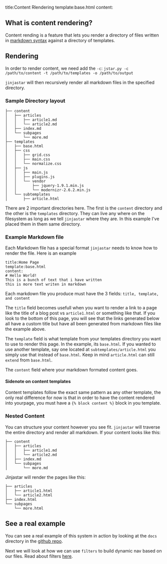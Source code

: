 title:Content Rlendering
template:base.html
content:

## What is content rendering?
Content rending is a feature that lets you render a directory of files written in [markdown syntax](http://daringfireball.net/projects/markdown/) against a directory of templates.

## Rendering
In order to render content, we need add the `-c`:
`jstar.py -c /path/to/content -t /path/to/templates -o /path/to/output`

`jinjastar` will then recursively render all markdown files in the specified directory.

### Sample Directory layout

	├── content
	│   ├── articles
	│   │   ├── article1.md
	│   │   └── article2.md
	│   ├── index.md
	│   └── subpages
	│       └── more.md
	├── templates
	│   ├── base.html
	│   ├── css
	│   │   ├── grid.css
	│   │   ├── main.css
	│   │   └── normalize.css
	│   ├── js
	│   │   ├── main.js
	│   │   ├── plugins.js
	│   │   └── vendor
	│   │       ├── jquery-1.9.1.min.js
	│   │       └── modernizr-2.6.2.min.js
	│   └── subtemplates
	│       ├── article.html

There are 2 important directories here. The first is the `content` directory and the other is the `templates` directory. They can live any where on the filesystem as long as we tell `jinjastar` where they are. In this example I've placed them in them same directory.


### Example Markdown file
Each Markdown file has a special format `jinjastar` needs to know how to render the file. Here is an example

	title:Home Page
	template:base.html
	content:
	# Hello World!
	This is a bunch of text that i have written
	this is more text writen in markdown

Each markdown file you produce must have the 3 fields: `title, template, and content`

The `title` field becomes usefull when you want to render a link to a page like the title of a blog post vs `article1.html` or something like that. If you look to the bottom of this page, you will see that the links generated below all have a custom title but have all been generated from markdown files like the example above.

The `template` field is what template from your templates directory you want to use to render this page. In the example, its `base.html`. If you wanted to use another template, say one located at `subtemplates/article.html` you simply use that instead of `base.html`. Keep in mind `article.html` can still `extend` from `base.html`. 

The `content` field where your markdown formated content goes.

#### Sidenote on content templates
Content templates follow the exact same pattern as any other template, the only real difference for now is that in order to have the content rendered into yourpage, you must have a `{% block content %}` block in you template.

### Nested Content
You can structure your content however you see fit. `jinjastar` will traverse the entire directory and render all markdown. If your content looks like this:

	├── content
	│   ├── articles
	│   │   ├── article1.md
	│   │   └── article2.md
	│   ├── index.md
	│   └── subpages
	│       └── more.md

Jinjastar will render the pages like this:

	├── articles
	│   ├── article1.html
	│   └── article2.html
	├── index.html
	└── subpages
	    └── more.html


## See a real example
You can see a real example of this system in action by looking at the `docs` directory in the [github repo](https://github.com/asmedrano/jinjastar).

Next we will look at how we can use `filters` to build dynamic nav based on our files. Read about filters [here](/filters.html).

